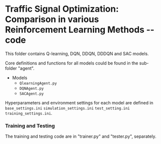 # Traffic Signal Optimization: Comparison in various Reinforcement Learning Methods -- code

This folder contains Q-learning, DQN, DDQN, DDDQN and SAC models.  

Core definitions and functions for all models could be found in the sub-folder "agent".

- Models
  - `QlearningAgent.py`
  - `DQNAgent.py`
  - `SACAgent.py`


Hyperparameters and environment settings for each model are defined in `base_settings.ini` `simulation_settings.ini` `test_setting.ini` `training_settings.ini`.


### Training and Testing

The training and testing code are in "trainer.py" and "tester.py", separately. 
